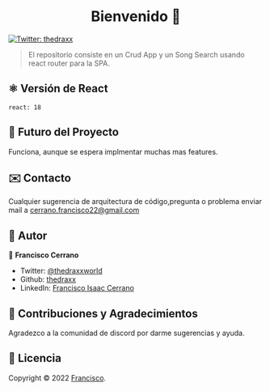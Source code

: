 <h1 align="center">Bienvenido 👋</h1>
<p>
  <a href="https://twitter.com/ThedraxxWorld" target="_blank">
    <img alt="Twitter: thedraxx" src="https://img.shields.io/twitter/follow/ThedraxxWorld.svg?style=social" />
  </a>
</p>

> El repositorio consiste en un Crud App y un Song Search usando react router para la SPA.</br>

## ⚛️ Versión de React

```
react: 18
```

## 🔮 Futuro del Proyecto

Funciona, aunque se espera implmentar muchas mas features.

## ✉️ Contacto

Cualquier sugerencia de arquitectura de código,pregunta o problema enviar mail a cerrano.francisco22@gmail.com

## 🤔 Autor

👤 **Francisco Cerrano**

- Twitter: [@thedraxxworld](https://twitter.com/ThedraxxWorld)
- Github: [thedraxx](https://github.com/thedraxx)
- LinkedIn: [Francisco Isaac Cerrano](https://www.linkedin.com/in/cerranofrancisco/)

## 🤝 Contribuciones y Agradecimientos

Agradezco a la comunidad de discord por darme sugerencias y ayuda.

## 📝 Licencia

Copyright © 2022 [Francisco](https://github.com/thedraxx).<br />